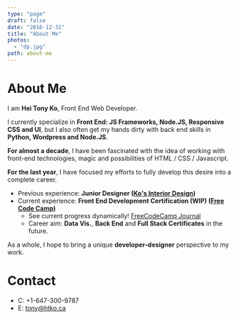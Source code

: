 ```yaml
---
type: "page"
draft: false
date: "2016-12-31"
title: "About Me"
photos:
  - "dp.jpg"
path: about-me
---
```

# About Me
I am **Hei Tony Ko**, Front End Web Developer.

I currently specialize in **Front End: JS Frameworks, Node.JS, Responsive CSS and UI**, but I also often get my hands dirty with back end skills in **Python, Wordpress and Node.JS**.

**For almost a decade**, I have been fascinated with the idea of working with front-end technologies, magic and possibilities of HTML / CSS / Javascript.

**For the last year**, I have focused my efforts to fully develop this desire into a complete career.

* Previous experience: **Junior Designer ([Ko's Interior Design](http://kosinteriordesign.com/))**
* Current experience: **Front End Development Certification (WIP) ([Free Code Camp](https://www.freecodecamp.com/))**
  * See current progress dynamically! [FreeCodeCamp Journal](http://htko.ca/project/code/fcc/free-code-camp/README/)
  * Career aim: **Data Vis.**, **Back End** and **Full Stack Certificates** in the future.

As a whole, I hope to bring a unique **developer-designer** perspective to my work.

# Contact
* C: +1-647-300-9787
* E: tony@htko.ca

